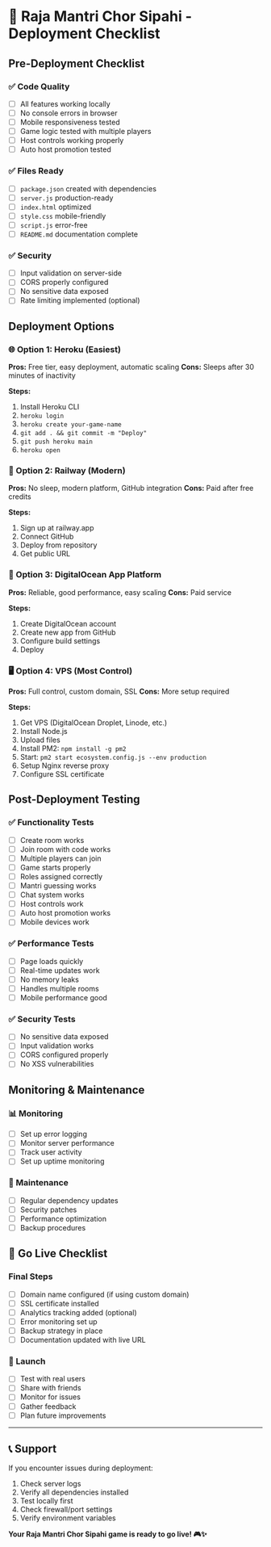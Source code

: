 # 🚀 Raja Mantri Chor Sipahi - Deployment Checklist

## Pre-Deployment Checklist

### ✅ Code Quality
- [ ] All features working locally
- [ ] No console errors in browser
- [ ] Mobile responsiveness tested
- [ ] Game logic tested with multiple players
- [ ] Host controls working properly
- [ ] Auto host promotion tested

### ✅ Files Ready
- [ ] `package.json` created with dependencies
- [ ] `server.js` production-ready
- [ ] `index.html` optimized
- [ ] `style.css` mobile-friendly
- [ ] `script.js` error-free
- [ ] `README.md` documentation complete

### ✅ Security
- [ ] Input validation on server-side
- [ ] CORS properly configured
- [ ] No sensitive data exposed
- [ ] Rate limiting implemented (optional)

## Deployment Options

### 🌐 Option 1: Heroku (Easiest)
**Pros:** Free tier, easy deployment, automatic scaling
**Cons:** Sleeps after 30 minutes of inactivity

**Steps:**
1. Install Heroku CLI
2. `heroku login`
3. `heroku create your-game-name`
4. `git add . && git commit -m "Deploy"`
5. `git push heroku main`
6. `heroku open`

### 🚄 Option 2: Railway (Modern)
**Pros:** No sleep, modern platform, GitHub integration
**Cons:** Paid after free credits

**Steps:**
1. Sign up at railway.app
2. Connect GitHub
3. Deploy from repository
4. Get public URL

### 🌊 Option 3: DigitalOcean App Platform
**Pros:** Reliable, good performance, easy scaling
**Cons:** Paid service

**Steps:**
1. Create DigitalOcean account
2. Create new app from GitHub
3. Configure build settings
4. Deploy

### 🖥️ Option 4: VPS (Most Control)
**Pros:** Full control, custom domain, SSL
**Cons:** More setup required

**Steps:**
1. Get VPS (DigitalOcean Droplet, Linode, etc.)
2. Install Node.js
3. Upload files
4. Install PM2: `npm install -g pm2`
5. Start: `pm2 start ecosystem.config.js --env production`
6. Setup Nginx reverse proxy
7. Configure SSL certificate

## Post-Deployment Testing

### ✅ Functionality Tests
- [ ] Create room works
- [ ] Join room with code works
- [ ] Multiple players can join
- [ ] Game starts properly
- [ ] Roles assigned correctly
- [ ] Mantri guessing works
- [ ] Chat system works
- [ ] Host controls work
- [ ] Auto host promotion works
- [ ] Mobile devices work

### ✅ Performance Tests
- [ ] Page loads quickly
- [ ] Real-time updates work
- [ ] No memory leaks
- [ ] Handles multiple rooms
- [ ] Mobile performance good

### ✅ Security Tests
- [ ] No sensitive data exposed
- [ ] Input validation works
- [ ] CORS configured properly
- [ ] No XSS vulnerabilities

## Monitoring & Maintenance

### 📊 Monitoring
- [ ] Set up error logging
- [ ] Monitor server performance
- [ ] Track user activity
- [ ] Set up uptime monitoring

### 🔧 Maintenance
- [ ] Regular dependency updates
- [ ] Security patches
- [ ] Performance optimization
- [ ] Backup procedures

## 🎯 Go Live Checklist

### Final Steps
- [ ] Domain name configured (if using custom domain)
- [ ] SSL certificate installed
- [ ] Analytics tracking added (optional)
- [ ] Error monitoring set up
- [ ] Backup strategy in place
- [ ] Documentation updated with live URL

### 🎉 Launch
- [ ] Test with real users
- [ ] Share with friends
- [ ] Monitor for issues
- [ ] Gather feedback
- [ ] Plan future improvements

---

## 📞 Support

If you encounter issues during deployment:
1. Check server logs
2. Verify all dependencies installed
3. Test locally first
4. Check firewall/port settings
5. Verify environment variables

**Your Raja Mantri Chor Sipahi game is ready to go live! 🎮✨**
